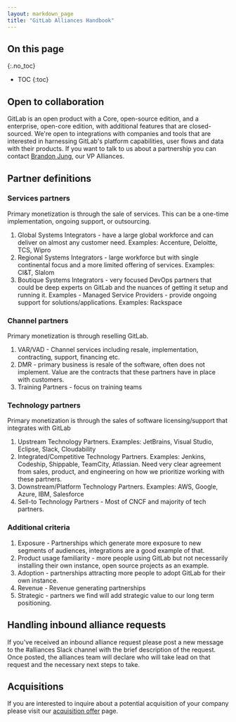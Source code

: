 ```yaml
---
layout: markdown_page
title: "GitLab Alliances Handbook"
---
```


## On this page
{:.no_toc}

- TOC
{:toc}

## Open to collaboration

GitLab is an open product with a Core, open-source edition, and a enterprise, open-core edition, with additional features that are closed-sourced. We're open to integrations with companies and tools that are interested in harnessing GitLab's platform capabilities, user flows and data with their products. If you want to talk to us about a partnership you can contact [Brandon Jung](mailto:bjung@gitlab.com), our VP Alliances.


## Partner definitions

### Services partners

Primary monetization is through the sale of services.  This can be a one-time implementation, ongoing support, or outsourcing.
1. Global Systems Integrators - have a large global workforce and can deliver on almost any customer need. Examples: Accenture, Deloitte, TCS, Wipro
1. Regional Systems Integrators - large workforce but with single continental focus and a more limited offering of services. Examples: CI&T, Slalom
1. Boutique Systems Integrators - very focused DevOps partners that could be deep experts on GitLab and the nuances of getting it setup and running it. Examples - Managed Service Providers - provide ongoing support for solutions/applications. Examples: Rackspace

### Channel partners

Primary monetization is through reselling GitLab.
1. VAR/VAD - Channel services including resale, implementation, contracting, support, financing etc.
1. DMR -  primary business is resale of the software, often does not implement.  Value are the contracts that these partners have in place with customers.
1. Training Partners - focus on training teams

### Technology partners

Primary monetization is through the sales of software licensing/support that integrates with GitLab
1. Upstream Technology Partners. Examples: JetBrains, Visual Studio, Eclipse, Slack, Cloudability
1. Integrated/Competitive Technology Partners. Examples: Jenkins, Codeship, Shippable, TeamCity, Atlassian. Need very clear agreement from sales, product, and engineering on how we prioritize working with these partners.  
1. Downstream/Platform Technology Partners. Examples: AWS, Google, Azure, IBM, Salesforce
1. Sell-to Technology Partners - Most of CNCF and majority of tech partners.

### Additional criteria

1. Exposure - Partnerships which generate more exposure to new segments of audiences, integrations are a good example of that.
1. Product usage familiarity - more people using GitLab but not necessarily installing their own instance, open source projects as an example.
1. Adoption - partnerships attracting more people to adopt GitLab for their own instance.
1. Revenue - Revenue generating partnerships
1. Strategic - partners we find will add strategic value to our long term positioning.


## Handling inbound alliance requests

If you've received an inbound alliance request please post a new message to the #alliances Slack channel with the brief description of the request. Once posted, the alliances team will declare who will take lead on that request and the necessary next steps to take.


## Acquisitions

If you are interested to inquire about a potential acquisition of your company please visit our [acquisition offer](/handbook/alliances/acquisition-offer) page.

